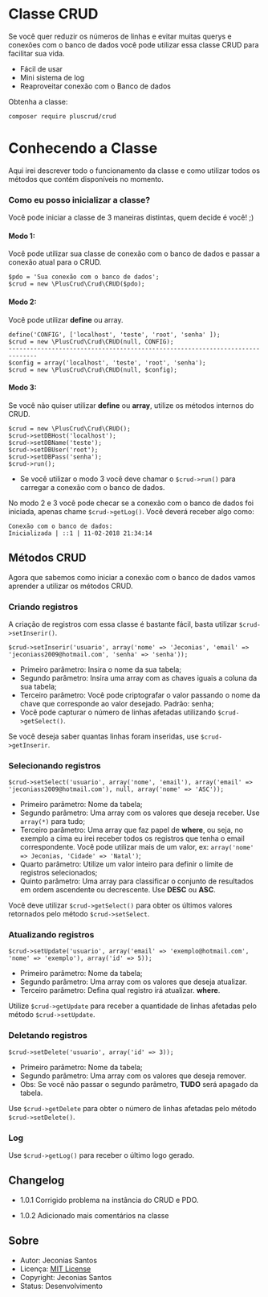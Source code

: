# Classe CRUD

Se você quer reduzir os números de linhas e evitar muitas querys e conexões com o banco de dados você pode utilizar essa classe CRUD para facilitar sua vida.

   - Fácil de usar
   - Mini sistema de log
   - Reaproveitar conexão com o Banco de dados

Obtenha a classe:

    composer require pluscrud/crud

# Conhecendo a Classe
Aqui irei descrever todo o funcionamento da classe e como utilizar todos os métodos que contém disponíveis no momento.

### Como eu posso inicializar a classe?
Você pode iniciar a classe de 3 maneiras distintas, quem decide é você! ;)

#### Modo 1:
Você pode utilizar sua classe de conexão com o banco de dados e passar a conexão atual para o CRUD.

    $pdo = 'Sua conexão com o banco de dados';
    $crud = new \PlusCrud\Crud\CRUD($pdo);

#### Modo 2:
Você pode utilizar **define** ou array.

    define('CONFIG', ['localhost', 'teste', 'root', 'senha' ]);
    $crud = new \PlusCrud\Crud\CRUD(null, CONFIG);
    ------------------------------------------------------------------------------
    $config = array('localhost', 'teste', 'root', 'senha');
    $crud = new \PlusCrud\Crud\CRUD(null, $config);

#### Modo 3:
Se você não quiser utilizar **define** ou **array**, utilize os métodos internos do CRUD.  

    $crud = new \PlusCrud\Crud\CRUD();
    $crud->setDBHost('localhost');
    $crud->setDBName('teste');
    $crud->setDBUser('root');
    $crud->setDBPass('senha');
    $crud->run();

- Se você utilizar o modo 3 você deve chamar o `$crud->run()` para carregar a conexão com o banco de dados.

No modo 2 e 3 você pode checar se a conexão com o banco de dados foi iniciada, apenas chame `$crud->getLog()`. Você deverá receber algo como:

    Conexão com o banco de dados:
    Inicializada | ::1 | 11-02-2018 21:34:14

## Métodos CRUD
Agora que sabemos como iniciar a conexão com o banco de dados vamos aprender a utilizar os métodos CRUD.

### Criando registros
A criação de registros com essa classe é bastante fácil, basta utilizar `$crud->setInserir()`.

    $crud->setInserir('usuario', array('nome' => 'Jeconias', 'email' => 'jeconiass2009@hotmail.com', 'senha' => 'senha'));

- Primeiro parâmetro: Insira o nome da sua tabela;
- Segundo parâmetro: Insira uma array com as chaves iguais a coluna da sua tabela;
- Terceiro parâmetro: Você pode criptografar o valor passando o nome da chave que corresponde ao valor desejado. Padrão: senha;
- Você pode capturar o número de linhas afetadas utilizando `$crud->getSelect()`.

Se você deseja saber quantas linhas foram inseridas, use `$crud->getInserir`.

### Selecionando registros

    $crud->setSelect('usuario', array('nome', 'email'), array('email' => 'jeconiass2009@hotmail.com'), null, array('nome' => 'ASC'));

- Primeiro parâmetro: Nome da tabela;
- Segundo parâmetro: Uma array com os valores que deseja receber. Use `array(*)` para tudo;
- Terceiro parâmetro: Uma array que faz papel de **where**, ou seja, no exemplo a cima eu irei receber todos os registros que tenha o email correspondente. Você pode utilizar mais de um valor, ex: `array('nome' => Jeconias, 'Cidade' => 'Natal')`;
- Quarto parâmetro: Utilize um valor inteiro para definir o limite de registros selecionados;
- Quinto parâmetro: Uma array para classificar o conjunto de resultados em ordem ascendente ou decrescente. Use **DESC** ou **ASC**.

Você deve utilizar `$crud->getSelect()` para obter os últimos valores retornados pelo método `$crud->setSelect`.

### Atualizando registros

    $crud->setUpdate('usuario', array('email' => 'exemplo@hotmail.com', 'nome' => 'exemplo'), array('id' => 5));

- Primeiro parâmetro: Nome da tabela;
- Segundo parâmetro: Uma array com os valores que deseja atualizar.
- Terceiro parâmetro: Defina qual registro irá atualizar. **where**.

Utilize `$crud->getUpdate` para receber a quantidade de linhas afetadas pelo método `$crud->setUpdate`.

### Deletando registros

    $crud->setDelete('usuario', array('id' => 3));

- Primeiro parâmetro: Nome da tabela;
- Segundo parâmetro: Uma array com os valores que deseja remover.
- Obs: Se você não passar o segundo parâmetro, **TUDO** será apagado da tabela.

Use `$crud->getDelete` para obter o número de linhas afetadas pelo método `$crud->setDelete()`.

### Log

Use `$crud->getLog()` para receber o último logo gerado.

## Changelog

- 1.0.1
Corrigido problema na instância do CRUD e PDO.

- 1.0.2
Adicionado mais comentários na classe

## Sobre
- Autor: Jeconias Santos
- Licença: [MIT License](https://opensource.org/licenses/MIT)
- Copyright: Jeconias Santos
- Status: Desenvolvimento
